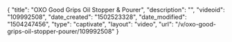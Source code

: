{
    "title": "OXO Good Grips Oil Stopper &amp; Pourer",
    "description": "",
    "videoid": "109992508",
    "date_created": "1502523328",
    "date_modified": "1504247456",
    "type": "captivate",
    "layout": "video",
    "url": "\/v\/oxo-good-grips-oil-stopper-pourer\/109992508"
}